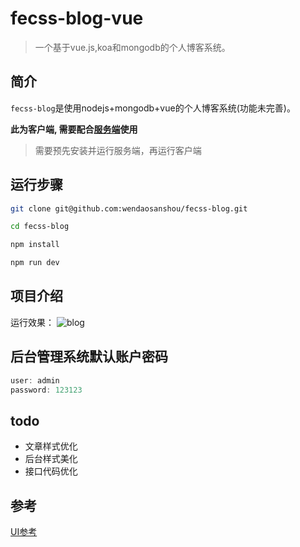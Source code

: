 # fecss-blog-vue

> 一个基于vue.js,koa和mongodb的个人博客系统。

## 简介

``fecss-blog``是使用nodejs+mongodb+vue的个人博客系统(功能未完善)。

**此为客户端, 需要配合[服务端](https://github.com/wendaosanshou/fecss-blog-api)使用**

> 需要预先安装并运行服务端，再运行客户端

## 运行步骤

``` bash
git clone git@github.com:wendaosanshou/fecss-blog.git

cd fecss-blog

npm install

npm run dev
```

## 项目介绍
运行效果：
![blog](https://raw.githubusercontent.com/wendaosanshou/fecss-blog/master/source/blog.png)


## 后台管理系统默认账户密码

```js
user: admin
password: 123123
```

## todo
- 文章样式优化
- 后台样式美化
- 接口代码优化

## 参考
[UI参考](http://qzhai.net/000/archives/category/my_______?_=1473301834256)
